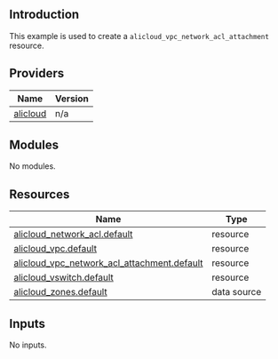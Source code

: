 ## Introduction

This example is used to create a `alicloud_vpc_network_acl_attachment` resource.

<!-- BEGIN_TF_DOCS -->
## Providers

| Name | Version |
|------|---------|
| <a name="provider_alicloud"></a> [alicloud](#provider\_alicloud) | n/a |

## Modules

No modules.

## Resources

| Name | Type |
|------|------|
| [alicloud_network_acl.default](https://registry.terraform.io/providers/aliyun/alicloud/latest/docs/resources/network_acl) | resource |
| [alicloud_vpc.default](https://registry.terraform.io/providers/aliyun/alicloud/latest/docs/resources/vpc) | resource |
| [alicloud_vpc_network_acl_attachment.default](https://registry.terraform.io/providers/aliyun/alicloud/latest/docs/resources/vpc_network_acl_attachment) | resource |
| [alicloud_vswitch.default](https://registry.terraform.io/providers/aliyun/alicloud/latest/docs/resources/vswitch) | resource |
| [alicloud_zones.default](https://registry.terraform.io/providers/aliyun/alicloud/latest/docs/data-sources/zones) | data source |

## Inputs

No inputs.
<!-- END_TF_DOCS -->    